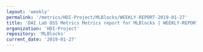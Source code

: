 ```yaml
---
layout: 'weekly'
permalink: '/metrics/HDI-Project/MLBlocks/WEEKLY-REPORT-2019-01-27'
title: 'DAI Lab OSS Metrics Metrics report for MLBlocks | WEEKLY-REPORT-2019-01-27'
organization: 'HDI-Project'
repository: 'MLBlocks'
current_date: '2019-01-27'
---
```


